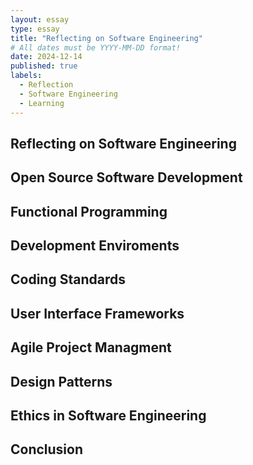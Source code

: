 ```yaml
---
layout: essay
type: essay
title: "Reflecting on Software Engineering"
# All dates must be YYYY-MM-DD format!
date: 2024-12-14
published: true
labels:
  - Reflection
  - Software Engineering
  - Learning
---
```


## Reflecting on Software Engineering

## Open Source Software Development

## Functional Programming

## Development Enviroments

## Coding Standards

## User Interface Frameworks

## Agile Project Managment

## Design Patterns

## Ethics in Software Engineering

## Conclusion
